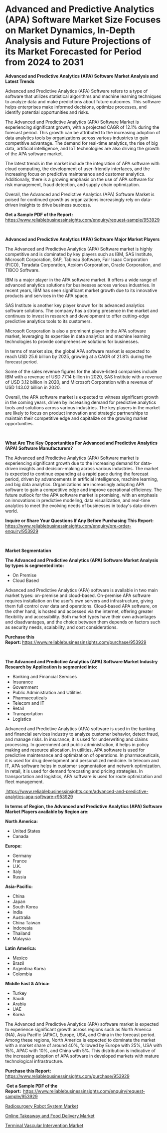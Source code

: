 <p><h1>Advanced and Predictive Analytics (APA) Software Market Size Focuses on Market Dynamics, In-Depth Analysis and Future Projections of its Market Forecasted for Period from 2024 to 2031</h1></p><p><strong>Advanced and Predictive Analytics (APA) Software Market Analysis and Latest Trends</strong></p>
<p><p>Advanced and Predictive Analytics (APA) Software refers to a type of software that utilizes statistical algorithms and machine learning techniques to analyze data and make predictions about future outcomes. This software helps enterprises make informed decisions, optimize processes, and identify potential opportunities and risks.</p><p>The Advanced and Predictive Analytics (APA) Software Market is experiencing significant growth, with a projected CAGR of 12.1% during the forecast period. This growth can be attributed to the increasing adoption of data analytics tools by organizations across various industries to gain competitive advantage. The demand for real-time analytics, the rise of big data, artificial intelligence, and IoT technologies are also driving the growth of the APA software market.</p><p>The latest trends in the market include the integration of APA software with cloud computing, the development of user-friendly interfaces, and the increasing focus on predictive maintenance and customer analytics. Additionally, there is a growing emphasis on the use of APA software for risk management, fraud detection, and supply chain optimization.</p><p>Overall, the Advanced and Predictive Analytics (APA) Software Market is poised for continued growth as organizations increasingly rely on data-driven insights to drive business success.</p></p>
<p><strong>Get a Sample PDF of the Report:&nbsp;</strong> <a href="https://www.reliablebusinessinsights.com/enquiry/request-sample/953929">https://www.reliablebusinessinsights.com/enquiry/request-sample/953929</a></p>
<p>&nbsp;</p>
<p><strong>Advanced and Predictive Analytics (APA) Software Major Market Players</strong></p>
<p><p>The Advanced and Predictive Analytics (APA) Software market is highly competitive and is dominated by key players such as IBM, SAS Institute, Microsoft Corporation, SAP, Tableau Software, Fair Isaac Corporation (FICO), Teradata Corporation, Acxiom Corporation, Oracle Corporation, and TIBCO Software.</p><p>IBM is a major player in the APA software market. It offers a wide range of advanced analytics solutions for businesses across various industries. In recent years, IBM has seen significant market growth due to its innovative products and services in the APA space.</p><p>SAS Institute is another key player known for its advanced analytics software solutions. The company has a strong presence in the market and continues to invest in research and development to offer cutting-edge predictive analytics tools to its customers.</p><p>Microsoft Corporation is also a prominent player in the APA software market, leveraging its expertise in data analytics and machine learning technologies to provide comprehensive solutions for businesses.</p><p>In terms of market size, the global APA software market is expected to reach USD 25.6 billion by 2025, growing at a CAGR of 21.8% during the forecast period.</p><p>Some of the sales revenue figures for the above-listed companies include IBM with a revenue of USD 77.14 billion in 2020, SAS Institute with a revenue of USD 3.12 billion in 2020, and Microsoft Corporation with a revenue of USD 143.02 billion in 2020.</p><p>Overall, the APA software market is expected to witness significant growth in the coming years, driven by increasing demand for predictive analytics tools and solutions across various industries. The key players in the market are likely to focus on product innovation and strategic partnerships to maintain their competitive edge and capitalize on the growing market opportunities.</p></p>
<p>&nbsp;</p>
<p><strong>What Are The Key Opportunities For Advanced and Predictive Analytics (APA) Software Manufacturers?</strong></p>
<p><p>The Advanced and Predictive Analytics (APA) Software market is experiencing significant growth due to the increasing demand for data-driven insights and decision-making across various industries. The market is expected to continue expanding at a rapid pace during the forecast period, driven by advancements in artificial intelligence, machine learning, and big data analytics. Organizations are increasingly adopting APA software to gain a competitive edge and improve operational efficiency. The future outlook for the APA software market is promising, with an emphasis on innovations in predictive modeling, data visualization, and real-time analytics to meet the evolving needs of businesses in today's data-driven world.</p></p>
<p><strong>Inquire or Share Your Questions If Any Before Purchasing This Report:</strong> <a href="https://www.reliablebusinessinsights.com/enquiry/pre-order-enquiry/953929">https://www.reliablebusinessinsights.com/enquiry/pre-order-enquiry/953929</a></p>
<p>&nbsp;</p>
<p><strong>Market Segmentation</strong></p>
<p><strong>The Advanced and Predictive Analytics (APA) Software Market Analysis by types is segmented into:</strong></p>
<p><ul><li>On Premise</li><li>Cloud Based</li></ul></p>
<p><p>Advanced and Predictive Analytics (APA) software is available in two main market types: on-premise and cloud-based. On-premise APA software requires installation on the user's own servers and infrastructure, giving them full control over data and operations. Cloud-based APA software, on the other hand, is hosted and accessed via the internet, offering greater flexibility and accessibility. Both market types have their own advantages and disadvantages, and the choice between them depends on factors such as security needs, scalability, and cost considerations.</p></p>
<p><strong>Purchase this Report:&nbsp;</strong><a href="https://www.reliablebusinessinsights.com/purchase/953929">https://www.reliablebusinessinsights.com/purchase/953929</a></p>
<p>&nbsp;</p>
<p><strong>The Advanced and Predictive Analytics (APA) Software Market Industry Research by Application is segmented into:</strong></p>
<p><ul><li>Banking and Financial Services</li><li>Insurance</li><li>Government</li><li>Public Administration and Utilities</li><li>Pharmaceuticals</li><li>Telecom and IT</li><li>Retail</li><li>Transportation</li><li>Logistics</li></ul></p>
<p><p>Advanced and Predictive Analytics (APA) software is used in the banking and financial services industry to analyze customer behavior, detect fraud, and manage risks. In insurance, it is used for underwriting and claims processing. In government and public administration, it helps in policy making and resource allocation. In utilities, APA software is used for predictive maintenance and optimization of operations. In pharmaceuticals, it is used for drug development and personalized medicine. In telecom and IT, APA software helps in customer segmentation and network optimization. In retail, it is used for demand forecasting and pricing strategies. In transportation and logistics, APA software is used for route optimization and fleet management.</p></p>
<p><a href="https://www.reliablebusinessinsights.com/advanced-and-predictive-analytics-apa-software-r953929">&nbsp;https://www.reliablebusinessinsights.com/advanced-and-predictive-analytics-apa-software-r953929</a></p>
<p><strong>In terms of Region, the Advanced and Predictive Analytics (APA) Software Market Players available by Region are:</strong></p>
<p>
    <p> <strong> North America: </strong>
        <ul>
            <li>United States</li>
            <li>Canada</li>
        </ul>
        </p> 
    <p> <strong> Europe: </strong>
        <ul>
            <li>Germany</li>
            <li>France</li>
            <li>U.K.</li>
            <li>Italy</li>
            <li>Russia</li>
        </ul>
        </p> 
    <p> <strong> Asia-Pacific: </strong>
        <ul>
            <li>China</li>
            <li>Japan</li>
            <li>South Korea</li>
            <li>India</li>
            <li>Australia</li>
            <li>China Taiwan</li>
            <li>Indonesia</li>
            <li>Thailand</li>
            <li>Malaysia</li>
        </ul>
        </p> 
    <p> <strong> Latin America: </strong>
        <ul>
            <li>Mexico</li>
            <li>Brazil</li>
            <li>Argentina Korea</li>
            <li>Colombia</li>
        </ul>
        </p> 
    <p> <strong> Middle East & Africa: </strong>
        <ul>
            <li>Turkey</li>
            <li>Saudi</li>
            <li>Arabia</li>
            <li>UAE</li>
            <li>Korea</li>
        </ul>
    </p>
    </p>
<p><p>The Advanced and Predictive Analytics (APA) software market is expected to experience significant growth across regions such as North America (NA), Asia Pacific (APAC), Europe, USA, and China in the forecast period. Among these regions, North America is expected to dominate the market with a market share of around 40%, followed by Europe with 25%, USA with 15%, APAC with 10%, and China with 5%. This distribution is indicative of the increasing adoption of APA software in developed markets with mature technological infrastructure.</p></p>
<p><strong>Purchase this Report: </strong><a href="https://www.reliablebusinessinsights.com/purchase/953929">https://www.reliablebusinessinsights.com/purchase/953929</a></p>
<p>&nbsp;<strong>Get a Sample PDF of the Report:&nbsp;&nbsp;</strong><a href="https://www.reliablebusinessinsights.com/enquiry/request-sample/953929">https://www.reliablebusinessinsights.com/enquiry/request-sample/953929</a></p>
<p><strong></strong></p>
<p><p><a href="https://github.com/niyotibauri9/Market-Research-Report-List-1/blob/main/radiosurgery-robot-system-market.md">Radiosurgery Robot System Market</a></p><p><a href="https://github.com/sofayahoo2023/Market-Research-Report-List-5/blob/main/online-takeaway-and-food-delivery-market.md">Online Takeaway and Food Delivery Market</a></p><p><a href="https://github.com/ajiariaa/Market-Research-Report-List-1/blob/main/terminal-vascular-intervention-market.md">Terminal Vascular Intervention Market</a></p></p>